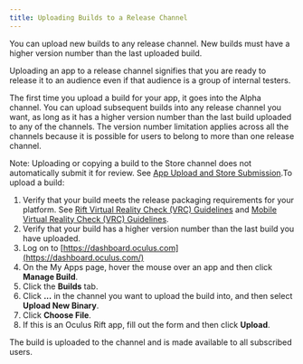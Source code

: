 ```yaml
---
title: Uploading Builds to a Release Channel
---
```

You can upload new builds to any release channel. New builds must have a higher version number than the last uploaded build.

Uploading an app to a release channel signifies that you are ready to release it to an audience even if that audience is a group of internal testers.

The first time you upload a build for your app, it goes into the Alpha channel. You can upload subsequent builds into any release channel you want, as long as it has a higher version number than the last build uploaded to any of the channels. The version number limitation applies across all the channels because it is possible for users to belong to more than one release channel.

Note: Uploading or copying a build to the Store channel does not automatically submit it for review. See [App Upload and Store Submission](/distribute/latest/tasks/publish-submit-app-review/ "The process for distributing your app begins by uploading your build to the Oculus Dashboard.").To upload a build:

1. Verify that your build meets the release packaging requirements for your platform. See [Rift Virtual Reality Check (VRC) Guidelines](/distribute/latest/concepts/publish-rift-app-submission/ "Your Rift app must meet or exceed these guidelines to be considered for distribution on the Oculus Store.") and [Mobile Virtual Reality Check (VRC) Guidelines](/distribute/latest/concepts/publish-mobile-req/ "Your Mobile VR app must meet or exceed these guidelines to be considered for distribution on the Oculus Store.").
2. Verify that your build has a higher version number than the last build you have uploaded.
3. Log on to [https://dashboard.oculus.com](https://dashboard.oculus.com/)
4. On the My Apps page, hover the mouse over an app and then click **Manage Build**.
5. Click the **Builds** tab. 
6. Click **...** in the channel you want to upload the build into, and then select **Upload New Binary**.
7. Click **Choose File**.
8. If this is an Oculus Rift app, fill out the form and then click **Upload**.

The build is uploaded to the channel and is made available to all subscribed users.


